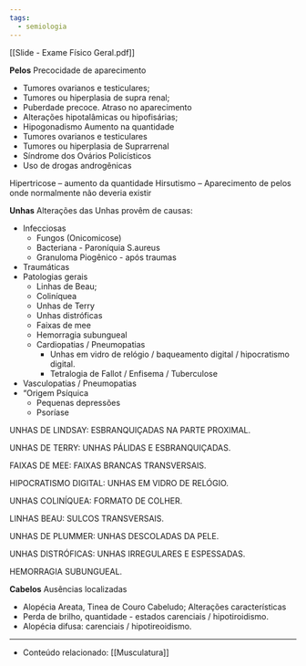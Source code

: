 ```yaml
---
tags:
  - semiologia
---
```

[[Slide - Exame Físico Geral.pdf]]

**Pelos**
Precocidade de aparecimento
- Tumores ovarianos e testiculares; 
- Tumores ou hiperplasia de supra renal;
- Puberdade precoce.
Atraso no aparecimento
- Alterações hipotalâmicas ou hipofisárias; 
- Hipogonadismo
Aumento na quantidade
- Tumores ovarianos e testiculares 
- Tumores ou hiperplasia de Suprarrenal 
- Síndrome dos Ovários Policísticos 
- Uso de drogas androgênicas

Hipertricose – aumento da quantidade Hirsutismo – Aparecimento de pelos onde normalmente não deveria existir

**Unhas**
Alterações das Unhas provêm de causas: 
- Infecciosas 
	- Fungos (Onicomicose)
	- Bacteriana - Paroníquia S.aureus
	- Granuloma Piogênico - após traumas
- Traumáticas 
- Patologias gerais
	- Linhas de Beau; 
	- Coliníquea
	- Unhas de Terry
	- Unhas distróficas
	- Faixas de mee
	* Hemorragia subungueal
	- Cardiopatias / Pneumopatias 
		- Unhas em vidro de relógio / baqueamento digital / hipocratismo digital. 
		- Tetralogia de Fallot / Enfisema / Tuberculose 
- Vasculopatias / Pneumopatias 
- “Origem Psíquica 
	- Pequenas depressões
	- Psoríase

UNHAS  DE LINDSAY: ESBRANQUIÇADAS NA PARTE PROXIMAL. 

UNHAS DE TERRY: UNHAS PÁLIDAS E ESBRANQUIÇADAS.

FAIXAS DE MEE: FAIXAS BRANCAS TRANSVERSAIS. 

HIPOCRATISMO DIGITAL: UNHAS EM VIDRO DE RELÓGIO.

UNHAS COLINÍQUEA: FORMATO DE COLHER. 

LINHAS BEAU: SULCOS TRANSVERSAIS. 

UNHAS DE PLUMMER: UNHAS DESCOLADAS DA PELE.

UNHAS DISTRÓFICAS: UNHAS IRREGULARES E ESPESSADAS. 

HEMORRAGIA SUBUNGUEAL. 

**Cabelos**
Ausências localizadas
* Alopécia Areata, Tinea de Couro Cabeludo; 
Alterações características
* Perda de brilho, quantidade - estados carenciais / hipotiroidismo.
* Alopécia difusa: carenciais / hipotireoidismo.




---
- Conteúdo relacionado: [[Musculatura]]
